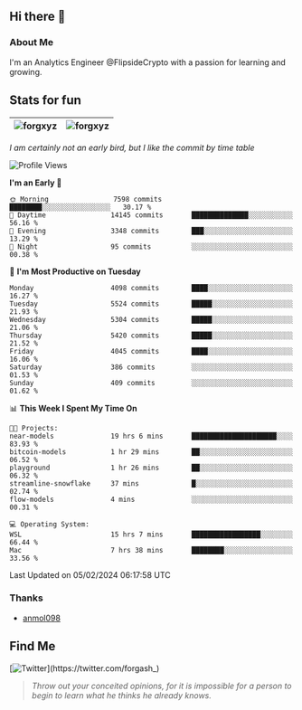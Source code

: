 ## Hi there 👋

### About Me

I'm an Analytics Engineer @FlipsideCrypto with a passion for learning and growing.
  
## Stats for fun

| <img align="center" src="https://github-readme-streak-stats.herokuapp.com/?user=forgxyz&theme=tokyonight" alt="forgxyz" /> | <img align="center" src="https://github-readme-stats.vercel.app/api?username=forgxyz&theme=tokyonight&show_icons=true" alt="forgxyz" /> |
| ------------- |------------- |

*I am certainly not an early bird, but I like the commit by time table*  

<!--START_SECTION:waka-->
![Profile Views](http://img.shields.io/badge/Profile%20Views-0-blue)

**I'm an Early 🐤** 

```text
🌞 Morning                7598 commits        ████████░░░░░░░░░░░░░░░░░   30.17 % 
🌆 Daytime                14145 commits       ██████████████░░░░░░░░░░░   56.16 % 
🌃 Evening                3348 commits        ███░░░░░░░░░░░░░░░░░░░░░░   13.29 % 
🌙 Night                  95 commits          ░░░░░░░░░░░░░░░░░░░░░░░░░   00.38 % 
```
📅 **I'm Most Productive on Tuesday** 

```text
Monday                   4098 commits        ████░░░░░░░░░░░░░░░░░░░░░   16.27 % 
Tuesday                  5524 commits        █████░░░░░░░░░░░░░░░░░░░░   21.93 % 
Wednesday                5304 commits        █████░░░░░░░░░░░░░░░░░░░░   21.06 % 
Thursday                 5420 commits        █████░░░░░░░░░░░░░░░░░░░░   21.52 % 
Friday                   4045 commits        ████░░░░░░░░░░░░░░░░░░░░░   16.06 % 
Saturday                 386 commits         ░░░░░░░░░░░░░░░░░░░░░░░░░   01.53 % 
Sunday                   409 commits         ░░░░░░░░░░░░░░░░░░░░░░░░░   01.62 % 
```


📊 **This Week I Spent My Time On** 

```text
🐱‍💻 Projects: 
near-models              19 hrs 6 mins       █████████████████████░░░░   83.93 % 
bitcoin-models           1 hr 29 mins        ██░░░░░░░░░░░░░░░░░░░░░░░   06.52 % 
playground               1 hr 26 mins        ██░░░░░░░░░░░░░░░░░░░░░░░   06.32 % 
streamline-snowflake     37 mins             █░░░░░░░░░░░░░░░░░░░░░░░░   02.74 % 
flow-models              4 mins              ░░░░░░░░░░░░░░░░░░░░░░░░░   00.31 % 

💻 Operating System: 
WSL                      15 hrs 7 mins       █████████████████░░░░░░░░   66.44 % 
Mac                      7 hrs 38 mins       ████████░░░░░░░░░░░░░░░░░   33.56 % 
```


 Last Updated on 05/02/2024 06:17:58 UTC
<!--END_SECTION:waka-->

### Thanks
 - [anmol098](https://github.com/anmol098/waka-readme-stats/)
  
## Find Me
[![Twitter](https://img.shields.io/twitter/url/https/twitter.com/forgash_.svg?style=social&label=Follow%20%40forgash_)](https://twitter.com/forgash_)


> *Throw out your conceited opinions, for it is impossible for a person to begin to learn what he thinks he already knows.* 
